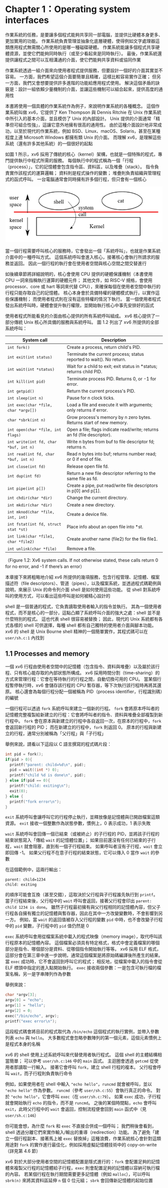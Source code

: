 # Chapter 1：Operating system interfaces

作業系統的任務，是要讓多個程式能夠共享同一部電腦，並提供比硬體本身更多、更加實用的功能。 作業系統負責管理並抽象化底層硬體，使得例如文字處理器這類應用程式無需關心所使用的是哪一種磁碟硬體。 作業系統能讓多個程式共享硬體資源，並使它們能夠同時執行（或至少看起來是同時執行）。 最後，作業系統還提供讓程式之間可以互相溝通的介面，使它們能夠共享資料或協同作業

作業系統透過一組介面來向使用者程式提供服務，但要設計一個好的介面其實並不容易。 一方面，我們希望這個介面要簡單且精確，這樣比較容易實作正確； 但另一方面，我們又會想要提供許多進階的功能給應用程式使用。 解決這個矛盾的訣竅是：設計一組依賴少量機制的介面，並讓這些機制可以組合起來，提供高度的通用性

本書將使用一個具體的作業系統作為例子，來說明作業系統的各種概念。 這個作業系統叫做 xv6，它提供了 Ken Thompson 與 Dennis Ritchie 在 Unix 作業系統中所引入的基本介面，並且模仿了 Unix 的內部設計。 Unix 提供的介面通常「精準但可組合性強」，這讓它意外地擁有很高的通用性。 由於這種介面設計地非常成功，以至於現代的作業系統，例如 BSD、Linux、macOS、Solaris，甚至在某種程度上連 Microsoft Windows 都擁有類 Unix 的介面。 而理解 xv6，是理解這些系統（還有許多其他系統）的一個很好的起點

如圖 1 所示，xv6 採用了傳統的核心（kernel）架構，也就是一個特殊的程式，專門提供執行中程式所需的服務。 每個執行中的程式稱為一個「行程（process）」，它的記憶體會包含指令區、資料區，以及堆疊（stack）。 指令負責實作該程式的運算邏輯； 資料則是程式操作的變數； 堆疊則負責組織與管理程式的函式呼叫。 一台電腦通常會同時擁有許多個行程，但只會有一個核心

![（Figure 1.1: A kernel and two user processes.）](image/os.png)

當一個行程需要呼叫核心的服務時，它會發出一個「系統呼叫」，也就是作業系統介面中的一種呼叫方式。 這個系統呼叫會進入核心，接著核心會執行所請求的服務並返回。 因此一個行程的執行會在使用者空間與核心空間之間交替進行

如後續章節將詳細說明的，核心會使用 CPU 提供的硬體保護機制（本書使用 CPU 一詞來指稱執行運算的硬體元件； 其他文件，如 RISC-V 規格，會使用 processor、core 或 hart 等詞來代替 CPU），來確保每個在使用者空間中執行的行程只能存取自己的記憶體。 核心本身會於具備特權的硬體模式執行，以實作這些保護機制； 而使用者程式則在沒有這些特權的情況下執行。 當一個使用者程式發出系統呼叫時，硬體會提升執行權限，並開始執行核心中事先安排好的函式

使用者程式所能看見的介面由核心提供的所有系統呼叫組成。 xv6 核心提供了一部分傳統 Unix 核心所具備的服務與系統呼叫。 圖 1.2 列出了 xv6 所提供的全部系統呼叫：

<span class = "center-column">

| **System call**                               | **Description**                                                                 |
|----------------------------------------------|---------------------------------------------------------------------------------|
| `int fork()`                                  | Create a process, return child's PID.                                           |
| `int exit(int status)`                        | Terminate the current process; status reported to wait(). No return.           |
| `int wait(int *status)`                       | Wait for a child to exit; exit status in *status; returns child PID.           |
| `int kill(int pid)`                           | Terminate process PID. Returns 0, or -1 for error.                              |
| `int getpid()`                                | Return the current process's PID.                                               |
| `int sleep(int n)`                            | Pause for n clock ticks.                                                        |
| `int exec(char *file, char *argv[])`          | Load a file and execute it with arguments; only returns if error.              |
| `char *sbrk(int n)`                           | Grow process's memory by n zero bytes. Returns start of new memory.            |
| `int open(char *file, int flags)`             | Open a file; flags indicate read/write; returns an fd (file descriptor).       |
| `int write(int fd, char *buf, int n)`         | Write n bytes from buf to file descriptor fd; returns n.                        |
| `int read(int fd, char *buf, int n)`          | Read n bytes into buf; returns number read; or 0 if end of file.               |
| `int close(int fd)`                           | Release open file fd.                                                           |
| `int dup(int fd)`                             | Return a new file descriptor referring to the same file as fd.                 |
| `int pipe(int p[])`                           | Create a pipe, put read/write file descriptors in p[0] and p[1].               |
| `int chdir(char *dir)`                        | Change the current directory.                                                   |
| `int mkdir(char *dir)`                        | Create a new directory.                                                         |
| `int mknod(char *file, int, int)`             | Create a device file.                                                           |
| `int fstat(int fd, struct stat *st)`          | Place info about an open file into *st.                                         |
| `int link(char *file1, char *file2)`          | Create another name (file2) for the file file1.                                 |
| `int unlink(char *file)`                      | Remove a file.                                                                  |

（Figure 1.2: Xv6 system calls. If not otherwise stated, these calls return 0 for no error, and -1 if there’s an error）

</span>

本章接下來將粗略地介紹 xv6 所提供的幾項服務，包含行程管理、記憶體、檔案描述符（file descriptors）、管道（pipes），以及檔案系統，並透過程式碼範例與說明，來展示 Unix 的命令列介面 shell 是如何使用這些功能。 從 shell 對系統呼叫的使用方式，可以看出這些呼叫是如何被精心設計的

shell 是一個普通的程式，它負責讀取使用者輸入的指令並執行。 其為一個使用者程式，而不是核心的一部分，這點凸顯了系統呼叫介面的強大之處：shell 並不是什麼特別的程式。 這也代表 shell 很容易被替換； 因此，現代的 Unix 系統都有各式各樣的 shell 可供選擇，每種 shell 都有自己獨特的使用者介面與腳本功能。 xv6 的 shell 是 Unix Bourne shell 精神的一個簡單實作，其程式碼可以在 `user/sh.c:1` 內找到

## 1.1 Processes and memory

一個 xv6 行程由使用者空間中的記憶體（包含指令、資料與堆疊）以及屬於該行程、只有核心能存取的內部狀態所構成。 xv6 採用時間分割（time-sharing）的方式來管理行程：它會在等待執行的行程之間，自動切換可用的 CPU。 當某個行程暫停執行時，xv6 會儲存該行程的 CPU 暫存器，等下次執行該行程時再將其還原。 核心還會為每個行程分配一個被稱為 PID（process identifier，行程識別碼）的編號

一個行程可以透過 `fork` 系統呼叫來建立一個新的行程。 `fork` 會將原本呼叫者的記憶體完整複製給新建立的行程：它會將呼叫者的指令、資料與堆疊全部複製到新行程中。 `fork` 會在原本與新建立的行程中各自返回一次，在原本的行程中，`fork` 會返回新行程的 PID； 而在新建立的行程中，`fork` 則返回 0。 原本的行程與新建立的行程，通常分別被稱為「父行程」與「子行程」

舉例來說，請看以下這段以 C 語言撰寫的程式碼片段：

```c
int pid = fork();
if(pid > 0){
  printf("parent: child=%d\n", pid);
  pid = wait((int *) 0);
  printf("child %d is done\n", pid);
} else if(pid == 0){
  printf("child: exiting\n");
  exit(0);
} else {
  printf("fork error\n");
}
```

`exit` 系統呼叫會讓呼叫它的行程停止執行，並釋放像是記憶體與已開啟檔案這類資源。 `exit` 接收一個整數作為狀態參數，慣例上，0 表示成功，1 表示失敗

`wait` 系統呼叫會回傳一個已結束（或被終止）的子行程的 PID，並將該子行程的結束狀態寫入「傳給 `wait` 的記憶體位置」； 如果目前還沒有任何已結束的子行程，`wait` 就會阻塞，直到有一個子行程結束。 如果呼叫者沒有子行程，`wait` 會立即回傳 -1。 如果父行程不在意子行程的結束狀態，它可以傳入 0 當作 `wait` 的參數

在這個範例中，這兩行輸出：

```
parent: child=1234 
child: exiting
```

的順序可能會互換（甚至交錯），這取決於父行程與子行程誰先執行到 `printf`。 當子行程結束後，父行程中的 `wait` 呼叫會返回，接著父行程會印出 `parent: child 1234 is done`。 雖然子行程最初擁有與父行程相同的記憶體內容，但父子行程各自擁有獨立的記憶體與暫存器，因此在其中一方改變變數時，不會影響到另一方。 例如，當 `wait` 的返回值被存入父行程的變數 `pid` 中時，也不會改變子行程中的 `pid` 變數，子行程中的 `pid` 值仍然是 0

`exec` 系統呼叫會用從檔案系統中載入的程式映像（memory image），取代呼叫該行程原本的記憶體內容。 這個檔案必須具有特定格式，格式中會定義檔案的哪個部分是指令、哪個部分是資料、從哪個指令開始執行等等。 xv6 採用 ELF 格式，這部分會在第三章中進一步說明，通常這個檔案是將原始碼編譯後所產生的結果。 當 `exec` 成功時，它不會返回到呼叫它的程式； 相反地，從檔案中載入的指令會從 ELF 標頭中指定的進入點開始執行。 `exec` 接收兩個參數：一是包含可執行檔的檔案名稱，另一是字串陣列作為參數

舉例來說：

```c
char *argv[3];
argv[0] = "echo";
argv[1] = "hello";
argv[2] = 0;
exec("/bin/echo", argv);
printf("exec error\n");
```

這段程式碼會將目前的程式取代為 `/bin/echo` 這個程式的執行實例，並帶入參數列表 `echo` 與 `hello`。 大多數程式會忽略參數陣列的第一個元素，這個元素慣例上是程式本身的名稱

xv6 的 shell 使用上述系統呼叫來代替使用者執行程式。 這個 shell 的主體結構相當簡單； 可以參考 `user/sh.c:146` 中的 `main` 函式。 主迴圈會透過 `getcmd` 從使用者那讀取一行輸入。 接著它會呼叫 `fork`，建立 shell 行程的複本。 父行程會呼叫 `wait`，而子行程則負責執行命令

例如，如果使用者在 shell 中輸入 `"echo hello"`，`runcmd` 就會被呼叫，並以 `"echo hello"` 作為參數。 `runcmd`（參考 `user/sh.c:55`）會執行真正的命令。 對於 `"echo hello"`，它會呼叫 `exec`（在 `user/sh.c:79`）。 如果 `exec` 成功，子行程就會開始執行 `echo` 的指令，而不是 `runcmd`。 之後的某個時間點，`echo` 會呼叫 `exit`，此時父行程中的 `wait` 會返回，控制流程便會回到 `main` 函式中（見 `user/sh.c:146`）

你可能會想，為什麼 `fork` 和 `exec` 不直接合併成一個呼叫； 我們稍後會看到，shell 透過分離它們來實作輸入/輸出的重導（redirection）功能。 為了避免「建立一個行程副本、接著馬上被 `exec` 替換掉」這種浪費，作業系統核心會針對這類用途對 `fork` 的實作進行最佳化，例如採用虛擬記憶體技術中的 copy-on-write（詳見第 4.6 節）

xv6 對於大部分使用者空間的記憶體配置是隱式進行的：`fork` 會配置足夠的記憶體來複製父行程的記憶體給子行程，`exec` 則會配置足夠的記憶體以容納可執行檔的內容。 若某個行程在執行期間需要更多記憶體（例如 `malloc`），可以呼叫 `sbrk(n)` 來將其資料區延伸 `n` 個 0 位元組； `sbrk` 會回傳新記憶體的起始位置
